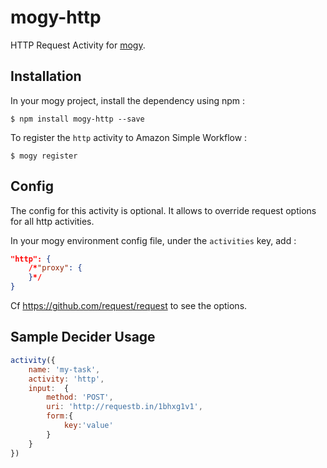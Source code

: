 # mogy-http

HTTP Request Activity for [mogy](https://github.com/neyric/mogy).

## Installation

In your mogy project, install the dependency using npm :

    $ npm install mogy-http --save

To register the `http` activity to Amazon Simple Workflow :

    $ mogy register

## Config

The config for this activity is optional. It allows to override request options for all http activities.

In your mogy environment config file, under the `activities` key, add :

````json
"http": {
    /*"proxy": {
    }*/
}
````

Cf <https://github.com/request/request> to see the options.


## Sample Decider Usage

````javascript
activity({
    name: 'my-task',
    activity: 'http',
    input:  {
        method: 'POST',
        uri: 'http://requestb.in/1bhxg1v1',
        form:{
            key:'value'
        }
    }
})
````
